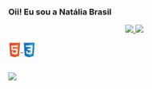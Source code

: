 ### Oii! Eu sou a Natália Brasil

<div align="center">
  <a href="https://github.com/Natalia-brs">
  <img height="150em" src="https://github-readme-stats.vercel.app/api?username=Natalia-brs&show_icons=true&theme=blue-green&include_all_commits=true&count_private=true"/>
  <img height="150em" src="https://github-readme-stats.vercel.app/api/top-langs/?username=Natalia-brs&layout=compact&langs_count=7&theme=blue-green"/>
</div>

<div style="display: inline_block"><br>
<img align="center" alt="Ntl-HTML" height="30" width="25" src="https://raw.githubusercontent.com/devicons/devicon/master/icons/html5/html5-original.svg">
<img align="center" alt="Ntl-CSS" height="30" width="25" src="https://raw.githubusercontent.com/devicons/devicon/master/icons/css3/css3-original.svg">
</div>

##

<div> 

<a href="https://www.linkedin.com/in/natália-brasil/" target="_blank"><img src="https://img.shields.io/badge/-LinkedIn-%230077B5?style=for-the-badge&logo=linkedin&logoColor=white" target="_blank"></a> 

</div>


